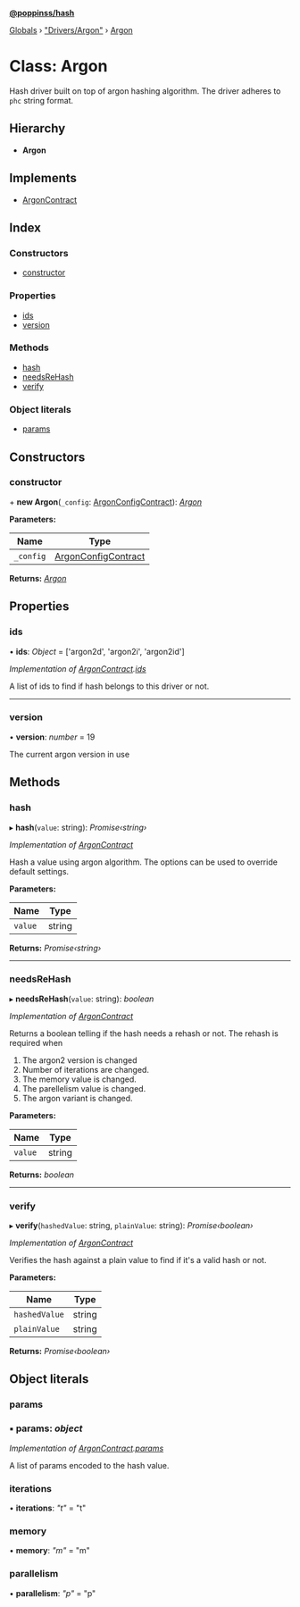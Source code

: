 **[@poppinss/hash](../README.md)**

[Globals](../README.md) › ["Drivers/Argon"](../modules/_drivers_argon_.md) › [Argon](_drivers_argon_.argon.md)

# Class: Argon

Hash driver built on top of argon hashing algorithm. The driver adheres
to `phc` string format.

## Hierarchy

* **Argon**

## Implements

* [ArgonContract](../interfaces/_contracts_.argoncontract.md)

## Index

### Constructors

* [constructor](_drivers_argon_.argon.md#constructor)

### Properties

* [ids](_drivers_argon_.argon.md#ids)
* [version](_drivers_argon_.argon.md#version)

### Methods

* [hash](_drivers_argon_.argon.md#hash)
* [needsReHash](_drivers_argon_.argon.md#needsrehash)
* [verify](_drivers_argon_.argon.md#verify)

### Object literals

* [params](_drivers_argon_.argon.md#params)

## Constructors

###  constructor

\+ **new Argon**(`_config`: [ArgonConfigContract](../modules/_contracts_.md#argonconfigcontract)): *[Argon](_drivers_argon_.argon.md)*

**Parameters:**

Name | Type |
------ | ------ |
`_config` | [ArgonConfigContract](../modules/_contracts_.md#argonconfigcontract) |

**Returns:** *[Argon](_drivers_argon_.argon.md)*

## Properties

###  ids

• **ids**: *Object* =  ['argon2d', 'argon2i', 'argon2id']

*Implementation of [ArgonContract](../interfaces/_contracts_.argoncontract.md).[ids](../interfaces/_contracts_.argoncontract.md#ids)*

A list of ids to find if hash belongs to this driver
or not.

___

###  version

• **version**: *number* = 19

The current argon version in use

## Methods

###  hash

▸ **hash**(`value`: string): *Promise‹string›*

*Implementation of [ArgonContract](../interfaces/_contracts_.argoncontract.md)*

Hash a value using argon algorithm. The options can be used to override
default settings.

**Parameters:**

Name | Type |
------ | ------ |
`value` | string |

**Returns:** *Promise‹string›*

___

###  needsReHash

▸ **needsReHash**(`value`: string): *boolean*

*Implementation of [ArgonContract](../interfaces/_contracts_.argoncontract.md)*

Returns a boolean telling if the hash needs a rehash or not. The rehash is
required when

1. The argon2 version is changed
2. Number of iterations are changed.
3. The memory value is changed.
4. The parellelism value is changed.
5. The argon variant is changed.

**Parameters:**

Name | Type |
------ | ------ |
`value` | string |

**Returns:** *boolean*

___

###  verify

▸ **verify**(`hashedValue`: string, `plainValue`: string): *Promise‹boolean›*

*Implementation of [ArgonContract](../interfaces/_contracts_.argoncontract.md)*

Verifies the hash against a plain value to find if it's
a valid hash or not.

**Parameters:**

Name | Type |
------ | ------ |
`hashedValue` | string |
`plainValue` | string |

**Returns:** *Promise‹boolean›*

## Object literals

###  params

### ▪ **params**: *object*

*Implementation of [ArgonContract](../interfaces/_contracts_.argoncontract.md).[params](../interfaces/_contracts_.argoncontract.md#params)*

A list of params encoded to the hash value.

###  iterations

• **iterations**: *"t"* = "t"

###  memory

• **memory**: *"m"* = "m"

###  parallelism

• **parallelism**: *"p"* = "p"
